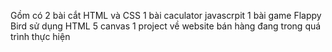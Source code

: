 Gồm có 2 bài cắt HTML và CSS
1 bài caculator javascrpit
1 bài game Flappy Bird sử dụng HTML 5 canvas
1 project về website bán hàng đang trong quá trình thực hiện

